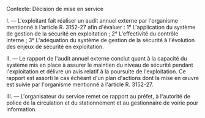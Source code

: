 Contexte: Décision de mise en service

I. — L'exploitant fait réaliser un audit annuel externe par l'organisme mentionné à l'article R. 3152-27 afin d'évaluer : 1° L'application du système de gestion de la sécurité en exploitation ; 2° L'effectivité du contrôle interne ; 3° L'adéquation du système de gestion de la sécurité à l'évolution des enjeux de sécurité en exploitation.

II. — Le rapport de l'audit annuel externe conclut quant à la capacité du système mis en place à assurer le maintien du niveau de sécurité pendant l'exploitation et délivre un avis relatif à la poursuite de l'exploitation. Ce rapport est assorti le cas échéant d'un plan d'actions dont la mise en œuvre est suivie par l'organisme mentionné à l'article R. 3152-27.

III. — L'organisateur du service remet ce rapport au préfet, à l'autorité de police de la circulation et du stationnement et au gestionnaire de voirie pour information.